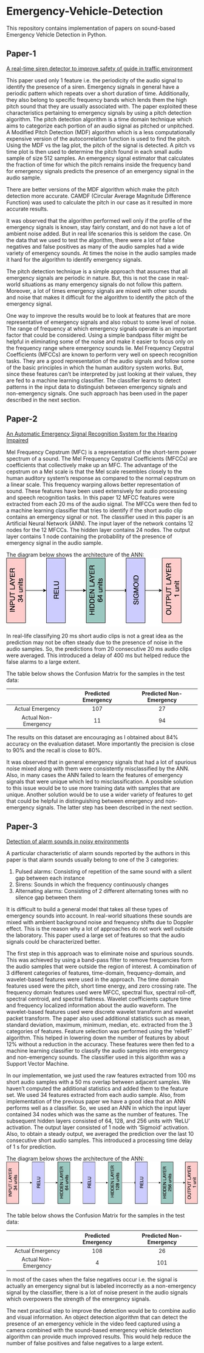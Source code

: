 # Emergency-Vehicle-Detection
This repository contains implementation of papers on sound-based Emergency Vehicle Detection in Python.  

## Paper-1
[A real-time siren detector to improve safety of guide in traffic environment](https://ieeexplore.ieee.org/document/7080691/)

This paper used only 1 feature i.e. the periodicity of the audio signal to identify the presence of a siren. Emergency signals in general have a periodic pattern which repeats over a short duration of time. Additionally, they also belong to specific frequency bands which lends them the high pitch sound that they are usually associated with. The paper exploited these characteristics pertaining to emergency signals by using a pitch detection algorithm. The pitch detection algorithm is a time domain technique which aims to categorize each portion of an audio signal as pitched or unpitched. A Modified Pitch Detection (MDF) algorithm which is a less computationally expensive version of the autocorrelation function is used to find the pitch. Using the MDF vs the lag plot, the pitch of the signal is detected. A pitch vs time plot is then used to determine the pitch found in each small audio sample of size 512 samples. An emergency signal estimator that calculates the fraction of time for which the pitch remains inside the frequency band for emergency signals predicts the presence of an emergency signal in the audio sample.

There are better versions of the MDF algorithm which make the pitch detection more accurate. CAMDF (Circular Average Magnitude Difference Function) was used to calculate the pitch in our case as it resulted in more accurate results.  

It was observed that the algorithm performed well only if the profile of the emergency signals is known, stay fairly constant, and do not have a lot of ambient noise added. But in real life scenarios this is seldom the case. On the data that we used to test the algorithm, there were a lot of false negatives and false positives as many of the audio samples had a wide variety of emergency sounds. At times the noise in the audio samples made it hard for the algorithm to identify emergency signals.  

The pitch detection technique is a simple approach that assumes that all emergency signals are periodic in nature. But, this is not the case in real-world situations as many emergency signals do not follow this pattern. Moreover, a lot of times emergency signals are mixed with other sounds and noise that makes it difficult for the algorithm to identify the pitch of the emergency signal.  

One way to improve the results would be to look at features that are more representative of emergency signals and also robust to some level of noise. The range of frequency at which emergency signals operate is an important factor that could be considered. Using a simple bandpass filter might be helpful in eliminating some of the noise and make it easier to focus only on the frequency range where emergency sounds lie. Mel Frequency Cepstral Coefficients (MFCCs) are known to perform very well on speech recognition tasks. They are a good representation of the audio signals and follow some of the basic principles in which the human auditory system works. But, since these features can’t be interpreted by just looking at their values, they are fed to a machine learning classifier. The classifier learns to detect patterns in the input data to distinguish between emergency signals and non-emergency signals. One such approach has been used in the paper described in the next section.


## Paper-2
[An Automatic Emergency Signal Recognition System for the Hearing Impaired](https://ieeexplore.ieee.org/document/4041054/)

Mel Frequency Cepstrum (MFC) is a representation of the short-term power spectrum of a sound. The Mel Frequency Cepstral Coefficients (MFCCs) are coefficients that collectively make up an MFC. The advantage of the cepstrum on a Mel scale is that the Mel scale resembles closely to the human auditory system’s response as compared to the normal cepstrum on a linear scale. This frequency warping allows better representation of sound. These features have been used extensively for audio processing and speech recognition tasks. In this paper 12 MFCC features were extracted from each 20 ms of the audio signal. The MFCCs were then fed to a machine learning classifier that tries to identify if the short audio clip contains an emergency signal or not. The classifier used in this paper is an Artificial Neural Network (ANN). The input layer of the network contains 12 nodes for the 12 MFCCs. The hidden layer contains 24 nodes. The output layer contains 1 node containing the probability of the presence of emergency signal in the audio sample.  

The diagram below shows the architecture of the ANN:
![](Paper-2/NN2.jpeg "ANN-2 diagram")

In real-life classifying 20 ms short audio clips is not a great idea as the prediction may not be often steady due to the presence of noise in the audio samples. So, the predictions from 20 consecutive 20 ms audio clips were averaged. This introduced a delay of 400 ms but helped reduce the false alarms to a large extent.  

The table below shows the Confusion Matrix for the samples in the test data: 

|                       | Predicted Emergency          | Predicted Non-Emergency |
|:---------------------:|:----------------------------:|:-----------------------:|
| Actual Emergency      | 107                          | 27                      |
| Actual Non-Emergency  | 11                           | 94                      |

The results on this dataset are encouraging as I obtained about 84% accuracy on the evaluation dataset. More importantly the precision is close to 90% and the recall is close to 80%.  

It was observed that in general emergency signals that had a lot of spurious noise mixed along with them were consistently misclassified by the ANN. Also, in many cases the ANN failed to learn the features of emergency signals that were unique which led to misclassification. A possible solution to this issue would be to use more training data with samples that are unique. Another solution would be to use a wider variety of features to get that could be helpful in distinguishing between emergency and non-emergency signals. The latter step has been described in the next section.  


## Paper-3
[Detection of alarm sounds in noisy environments](https://ieeexplore.ieee.org/abstract/document/8081527/)

A particular characteristic of alarm sounds reported by the authors in this paper is that alarm sounds usually belong to one of the 3 categories:
1.	Pulsed alarms: Consisting of repetition of the same sound with a silent gap between each instance
2.	Sirens: Sounds in which the frequency continuously changes
3.	Alternating alarms: Consisting of 2 different alternating tones with no silence gap between them  

It is difficult to build a general model that takes all these types of emergency sounds into account. In real-world situations these sounds are mixed with ambient background noise and frequency shifts due to Doppler effect. This is the reason why a lot of approaches do not work well outside the laboratory. This paper used a large set of features so that the audio signals could be characterized better.  

The first step in this approach was to eliminate noise and spurious sounds. This was achieved by using a band-pass filter to remove frequencies form the audio samples that were outside the region of interest. A combination of 3 different categories of features, time-domain, frequency-domain, and wavelet-based features were used in the approach. The time domain features used were the pitch, short time energy, and zero crossing rate. The frequency domain features used were MFCC, spectral flux, spectral roll-off, spectral centroid, and spectral flatness. Wavelet coefficients capture time and frequency localized information about the audio waveform. The wavelet-based features used were discrete wavelet transform and wavelet packet transform. The paper also used additional statistics such as mean, standard deviation, maximum, minimum, median, etc. extracted from the 3 categories of features. Feature selection was performed using the ‘reliefF’ algorithm. This helped in lowering down the number of features by about 12% without a reduction in the accuracy. These features were then fed to a machine learning classifier to classify the audio samples into emergency and non-emergency sounds. The classifier used in this algorithm was a Support Vector Machine.  

In our implementation, we just used the raw features extracted from 100 ms short audio samples with a 50 ms overlap between adjacent samples. We haven’t computed the additional statistics and added them to the feature set. We used 34 features extracted from each audio sample. Also, from implementation of the previous paper we have a good idea that an ANN performs well as a classifier. So, we used an ANN in which the input layer contained 34 nodes which was the same as the number of features. The subsequent hidden layers consisted of 64, 128, and 256 units with ‘ReLU’ activation. The output layer consisted of 1 node with ‘Sigmoid’ activation. Also, to obtain a steady output, we averaged the prediction over the last 10 consecutive short audio samples. This introduced a processing time delay of 1 s for prediction.  

The diagram below shows the architecture of the ANN:
![](Paper-3/NN3.jpeg "ANN-3 diagram")

The table below shows the Confusion Matrix for the samples in the test data: 

|                       | Predicted Emergency          | Predicted Non-Emergency |
|:---------------------:|:----------------------------:|:-----------------------:|
| Actual Emergency      | 108                          | 26                      |
| Actual Non-Emergency  | 4                            | 101                     |


In most of the cases when the false negatives occur i.e. the signal is actually an emergency signal but is labeled incorrectly as a non-emergency signal by the classifier, there is a lot of noise present in the audio signals which overpowers the strength of the emergency signals.  

The next practical step to improve the detection would be to combine audio and visual information. An object detection algorithm that can detect the presence of an emergency vehicle in the video feed captured using a camera combined with the sound-based emergency vehicle detection algorithm can provide much improved results. This would help reduce the number of false positives and false negatives to a large extent.
